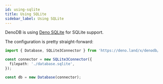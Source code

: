```yaml
---
id: using-sqlite
title: Using SQLite
sidebar_label: Using SQLite
---
```


DenoDB is using [Deno SQLite](https://deno.land/x/sqlite) for SQLite support.

The configuration is pretty straight-forward:

```typescript
import { Database, SQLite3Connector } from 'https://deno.land/x/denodb/mod.ts';

const connector = new SQLite3Connector({
  filepath: './database.sqlite',
});

const db = new Database(connector);
```
